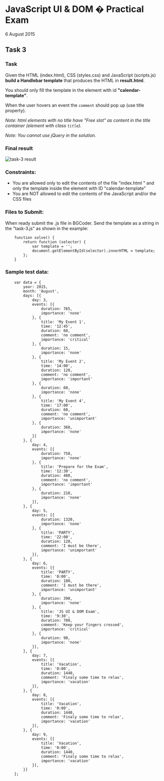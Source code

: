 # JavaScript UI & DOM � Practical Exam
6 August 2015

## Task 3

### Task
Given the HTML (index.html), CSS (styles.css) and JavaScript (scripts.js) **build a Handlebar template** that produces the HTML in **result.html**.

You should only fill the template in the element with id **"calendar-template"**.

When the user hovers an event the `comment` should pop up (use title property).

_Note: html elements with no title have "Free slot" as content in the title container (element with class `title`)._

_Note: You cannot use jQuery in the solution._

### Final result
![task-3 result](https://cloud.githubusercontent.com/assets/3619393/9065226/15f50932-3ad9-11e5-878c-8602b1a1d109.jpg)
 
### Constraints:
*	You are allowed only to edit the contents of the file "index.html " and only the template inside the element with ID "calendar-template"
*	You are NOT allowed to edit the contents of the JavaScript and/or the CSS files

### Files to Submit:
When ready submit the .js file in BGCoder. Send the template as a string in the "task-3.js" as shown in the example:

		function solve() {
			return function (selector) {
				var template = '';
				document.getElementById(selector).innerHTML = template;
			};
		}

### Sample test data:

		var data = {
			year: 2015,
			month: 'August',
			days: [{
				day: 3,
				events: [{
					duration: 765,
					importance: 'none'
				}, {
					title: 'My Event 1',
					time: '12:45',
					duration: 60,
					comment: 'no comment',
					importance: 'critical'
				}, {
					duration: 15,
					importance: 'none'
				}, {
					title: 'My Event 2',
					time: '14:00',
					duration: 120,
					comment: 'no comment',
					importance: 'important'
				}, {
					duration: 60,
					importance: 'none'
				}, {
					title: 'My Event 4',
					time: '17:00',
					duration: 60,
					comment: 'no comment',
					importance: 'unimportant'
				}, {
					duration: 360,
					importance: 'none'
				}]
			}, {
				day: 4,
				events: [{
					duration: 750,
					importance: 'none'
				}, {
					title: 'Prepare for the Exam',
					time: '12:30',
					duration: 480,
					comment: 'no comment',
					importance: 'important'
				}, {
					duration: 210,
					importance: 'none'
				}],
			}, {
				day: 5,
				events: [{
					duration: 1320,
					importance: 'none'
				}, {
					title: 'PARTY',
					time: '22:00',
					duration: 120,
					comment: 'I must be there',
					importance: 'unimportant'
				}],
			}, {
				day: 6,
				events: [{
					title: 'PARTY',
					time: '0:00',
					duration: 180,
					comment: 'I must be there',
					importance: 'unimportant'
				}, {
					duration: 390,
					importance: 'none'
				}, {
					title: 'JS UI & DOM Exam',
					time: '9:30',
					duration: 780,
					comment: 'Keep your fingers crossed',
					importance: 'critical'
				}, {
					duration: 90,
					importance: 'none'
				}],
			}, {
				day: 7,
				events: [{
					title: 'Vacation',
					time: '0:00',
					duration: 1440,
					comment: 'Finaly some time to relax',
					importance: 'vacation'
				}],
			}, {
				day: 8,
				events: [{
					title: 'Vacation',
					time: '0:00',
					duration: 1440,
					comment: 'Finaly some time to relax',
					importance: 'vacation'
				}],
			}, {
				day: 9,
				events: [{
					title: 'Vacation',
					time: '0:00',
					duration: 1440,
					comment: 'Finaly some time to relax',
					importance: 'vacation'
				}],
			}]
		};
